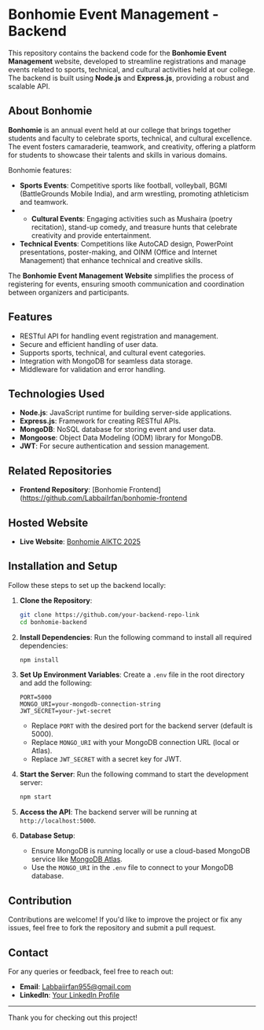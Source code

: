 
# Bonhomie Event Management - Backend

This repository contains the backend code for the **Bonhomie Event Management** website, developed to streamline registrations and manage events related to sports, technical, and cultural activities held at our college. The backend is built using **Node.js** and **Express.js**, providing a robust and scalable API.

## About Bonhomie

**Bonhomie** is an annual event held at our college that brings together students and faculty to celebrate sports, technical, and cultural excellence. The event fosters camaraderie, teamwork, and creativity, offering a platform for students to showcase their talents and skills in various domains. 

Bonhomie features:

- **Sports Events**: Competitive sports like football, volleyball, BGMI (BattleGrounds Mobile India), and arm wrestling, promoting athleticism and teamwork.
- - **Cultural Events**: Engaging activities such as Mushaira (poetry recitation), stand-up comedy, and treasure hunts that celebrate creativity and provide entertainment.  
- **Technical Events**: Competitions like AutoCAD design, PowerPoint presentations, poster-making, and OINM (Office and Internet Management) that enhance technical and creative skills.  

The **Bonhomie Event Management Website** simplifies the process of registering for events, ensuring smooth communication and coordination between organizers and participants.

## Features

- RESTful API for handling event registration and management.
- Secure and efficient handling of user data.
- Supports sports, technical, and cultural event categories.
- Integration with MongoDB for seamless data storage.
- Middleware for validation and error handling.

## Technologies Used

- **Node.js**: JavaScript runtime for building server-side applications.
- **Express.js**: Framework for creating RESTful APIs.
- **MongoDB**: NoSQL database for storing event and user data.
- **Mongoose**: Object Data Modeling (ODM) library for MongoDB.
- **JWT**: For secure authentication and session management.

## Related Repositories

- **Frontend Repository**: [Bonhomie Frontend](https://github.com/LabbaiIrfan/bonhomie-frontend

## Hosted Website

- **Live Website**: [Bonhomie AIKTC 2025](https://bonhomie.aiktc.ac.in/)

## Installation and Setup

Follow these steps to set up the backend locally:

1. **Clone the Repository**:
   ```bash
   git clone https://github.com/your-backend-repo-link
   cd bonhomie-backend
   ```

2. **Install Dependencies**:
   Run the following command to install all required dependencies:
   ```bash
   npm install
   ```

3. **Set Up Environment Variables**:
   Create a `.env` file in the root directory and add the following:
   ```
   PORT=5000
   MONGO_URI=your-mongodb-connection-string
   JWT_SECRET=your-jwt-secret
   ```

   - Replace `PORT` with the desired port for the backend server (default is 5000).
   - Replace `MONGO_URI` with your MongoDB connection URL (local or Atlas).
   - Replace `JWT_SECRET` with a secret key for JWT.

4. **Start the Server**:
   Run the following command to start the development server:
   ```bash
   npm start
   ```

5. **Access the API**:
   The backend server will be running at `http://localhost:5000`.

6. **Database Setup**:
   - Ensure MongoDB is running locally or use a cloud-based MongoDB service like [MongoDB Atlas](https://www.mongodb.com/atlas).
   - Use the `MONGO_URI` in the `.env` file to connect to your MongoDB database.

## Contribution

Contributions are welcome! If you'd like to improve the project or fix any issues, feel free to fork the repository and submit a pull request.

## Contact

For any queries or feedback, feel free to reach out:

- **Email**: Labbaiirfan955@gmail.com
- **LinkedIn**: [Your LinkedIn Profile](https://www.linkedin.com/in/irfan-labbai-5085a0288/)

---

Thank you for checking out this project!

